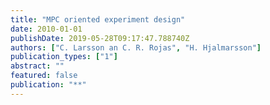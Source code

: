 ```yaml
---
title: "MPC oriented experiment design"
date: 2010-01-01
publishDate: 2019-05-28T09:17:47.788740Z
authors: ["C. Larsson an C. R. Rojas", "H. Hjalmarsson"]
publication_types: ["1"]
abstract: ""
featured: false
publication: "**"
---
```


